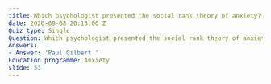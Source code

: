 ```yaml
---
title: Which psychologist presented the social rank theory of anxiety?
date: 2020-09-08 20:13:00 Z
Quiz type: Single
Question: Which psychologist presented the social rank theory of anxiety?
Answers:
- Answer: 'Paul Gilbert '
Education programme: Anxiety
slide: 53
---
```


